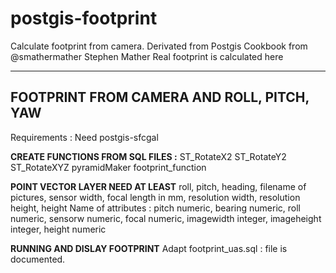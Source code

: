 postgis-footprint
===========
Calculate footprint from camera. Derivated from Postgis Cookbook from @smathermather Stephen Mather
Real footprint is calculated here

------------------------------------------
FOOTPRINT FROM CAMERA AND ROLL, PITCH, YAW
------------------------------------------

Requirements : Need postgis-sfcgal

**CREATE FUNCTIONS FROM SQL FILES :**
ST_RotateX2
ST_RotateY2
ST_RotateXYZ
pyramidMaker
footprint_function

**POINT VECTOR LAYER NEED AT LEAST** 
roll, pitch, heading, filename of pictures, sensor width, focal length in mm, resolution width, resolution height, height
Name of attributes : pitch numeric, bearing numeric, roll numeric, sensorw numeric, focal numeric, imagewidth integer, imageheight integer, height numeric

**RUNNING AND DISLAY FOOTPRINT**
Adapt footprint_uas.sql : file is documented.
